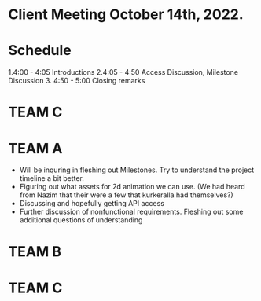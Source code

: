 # Client Meeting October 14th, 2022. 

# Schedule
1.4:00 - 4:05 Introductions
2.4:05 - 4:50 Access Discussion, Milestone Discussion
3. 4:50 - 5:00 Closing remarks
# TEAM C



# TEAM A
 - Will be inquring in fleshing out Milestones. Try to understand the project timeline a bit better.
 - Figuring out what assets for 2d animation we can use. (We had heard from Nazim that their were a few that kurkeralla had themselves?)
- Discussing and hopefully getting API access
- Further discussion of nonfunctional requirements. Fleshing out some additional questions of understanding

# TEAM B

# TEAM C
 

